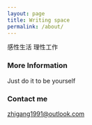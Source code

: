 ```yaml
---
layout: page
title: Writing space
permalink: /about/
---
```


感性生活 理性工作

### More Information

Just do it to be yourself

### Contact me

zhigang1991@outlook.com
